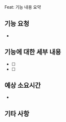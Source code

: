 <!-- 역할: 변경내용 20자 미만으로 작성 -->
<!-- 이슈 제목 작성 예시 : 아래 한줄을 작성하고 잘라내기 & 제목에 붙여넣기 -->
Feat: 기능 내용 요약

## 기능 요청
<!-- 개발되어야 할 기능에 대한 항목이나 이유에 대해 설명해 주세요 -->
- 

## 기능에 대한 세부 내용
<!-- 기능이 추가될 경우에 따른 기대사항 또는 세부 기능에 대해 명확하고 간결하게 설명해주세요-->
- [ ] 
- [ ] 

## 예상 소요시간 
<!-- 기능 추가에 소요되는 예상 시간을 2의 배수 단위로 작성해주세요 -->
<!-- 예시 : 2h ~ 4h 내외 -->
- 

## 기타 사항
<!-- 기능요청에 대한 다른 내용이나 참고 가능한 스크린샷을 추가해주세요 -->
